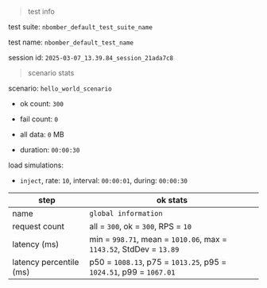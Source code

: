 > test info



test suite: `nbomber_default_test_suite_name`

test name: `nbomber_default_test_name`

session id: `2025-03-07_13.39.84_session_21ada7c8`

> scenario stats



scenario: `hello_world_scenario`

  - ok count: `300`

  - fail count: `0`

  - all data: `0` MB

  - duration: `00:00:30`

load simulations:

  - `inject`, rate: `10`, interval: `00:00:01`, during: `00:00:30`

|step|ok stats|
|---|---|
|name|`global information`|
|request count|all = `300`, ok = `300`, RPS = `10`|
|latency (ms)|min = `998.71`, mean = `1010.06`, max = `1143.52`, StdDev = `13.89`|
|latency percentile (ms)|p50 = `1008.13`, p75 = `1013.25`, p95 = `1024.51`, p99 = `1067.01`|




